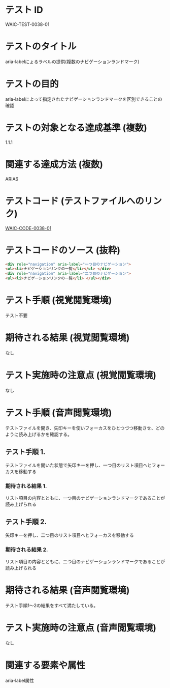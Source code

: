# テスト ID
WAIC-TEST-0038-01

# テストのタイトル
aria-labelにょるラベルの提供(複数のナビゲーションランドマーク)
# テストの目的
aria-labelによって指定されたナビゲーションランドマークを区別できることの確認
# テストの対象となる達成基準 (複数)
1.1.1

# 関連する達成方法 (複数)
ARIA6

# テストコード (テストファイルへのリンク)
[WAIC-CODE-0038-01](https://waic.github.io/as_test/WAIC-CODE/WAIC-CODE-0038-01.html)

# テストコードのソース (抜粋)
```HTML
<div role="navigation" aria-label="一つ目のナビゲーション">
<ul><li>ナビゲーションリンクの一覧</li></ul> </div>
<div role="navigation" aria-label="二つ目のナビゲーション">
<ul><li>ナビゲーションリンクの一覧</li> </ul></div>
```

# テスト手順 (視覚閲覧環境)
テスト不要

# 期待される結果 (視覚閲覧環境)
なし

# テスト実施時の注意点 (視覚閲覧環境)
なし

# テスト手順 (音声閲覧環境)
テストファイルを開き、矢印キーを使いフォーカスをひとつづつ移動させ、どのように読み上げるかを確認する。

## テスト手順 1.
テストファイルを開いた状態で矢印キーを押し、一つ目のリスト項目へとフォーカスを移動する

### 期待される結果 1.
リスト項目の内容とともに、一つ目のナビゲーションランドマークであることが読み上げられる

## テスト手順 2.
矢印キーを押し、二つ目のリスト項目へとフォーカスを移動する

### 期待される結果 2.
リスト項目の内容とともに、二つ目のナビゲーションランドマークであることが読み上げられる

# 期待される結果 (音声閲覧環境)
テスト手順1～2の結果をすべて満たしている。

# テスト実施時の注意点 (音声閲覧環境)
なし

# 関連する要素や属性
aria-label属性
